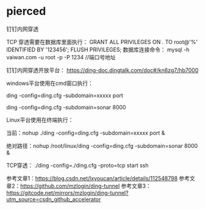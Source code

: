 # pierced
钉钉内网穿透

TCP 穿透需要在数据库里面执行：
GRANT ALL PRIVILEGES ON *.* TO root@'%' IDENTIFIED BY '123456';
FLUSH PRIVILEGES;
数据库连接命令：
mysql -h vaiwan.com -u root -p -P 1234 //端口号地址

钉钉内网穿透开放平台：
https://ding-doc.dingtalk.com/doc#/kn6zg7/hb7000

windows平台使用在cmd窗口执行：
 
 ding -config=ding.cfg -subdomain=xxxxx  port

 ding -config=ding.cfg -subdomain=sonar  8000
 
 Linux平台使用在终端执行：
 
 当前：nohup ./ding -config=ding.cfg -subdomain=xxxxx  port  &

 绝对路径：nohup /root/linux/ding -config=ding.cfg -subdomain=sonar  8000 &
 
 TCP穿透：
 ./ding -config=./ding.cfg -proto=tcp start ssh
 
 
 参考文章1：https://blog.csdn.net/lxyoucan/article/details/112548798
 参考文章2：https://github.com/mzlogin/ding-tunnel
 参考文章3：https://gitcode.net/mirrors/mzlogin/ding-tunnel?utm_source=csdn_github_accelerator
